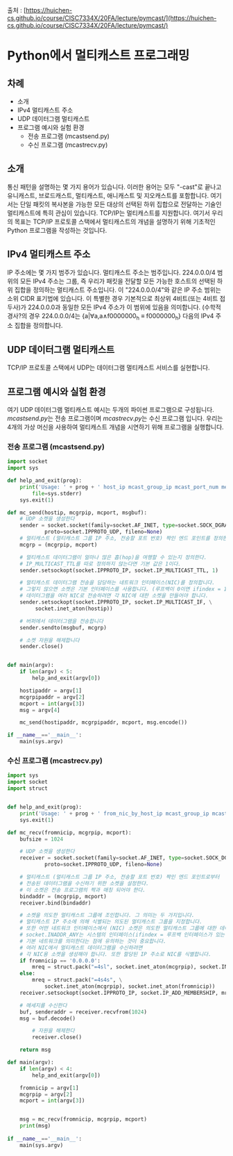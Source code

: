 출처 : [https://huichen-cs.github.io/course/CISC7334X/20FA/lecture/pymcast/](https://huichen-cs.github.io/course/CISC7334X/20FA/lecture/pymcast/)

# Python에서 멀티캐스트 프로그래밍

## 차례

* 소개
* IPv4 멀티캐스트 주소
* UDP 데이터그램 멀티캐스트
* 프로그램 예시와 실험 환경
  - 전송 프로그램 (mcastsend.py)
  - 수신 프로그램 (mcastrecv.py)

## 소개

통신 패턴을 설명하는 몇 가지 용어가 있습니다. 이러한 용어는 모두 "-cast"로 끝나고 유니캐스트, 브로드캐스트, 멀티캐스트, 애니캐스트 및 지오캐스트를 포함합니다. 여기서는 단일 패킷의 복사본을 가능한 모든 대상의 선택된 하위 집합으로 전달하는 기술인 멀티캐스트에 특히 관심이 있습니다. TCP/IP는 멀티캐스트를 지원합니다. 여기서 우리의 목표는 TCP/IP 프로토콜 스택에서 멀티캐스트의 개념을 설명하기 위해 기초적인 Python 프로그램을 작성하는 것입니다.

## IPv4 멀티캐스트 주소

IP 주소에는 몇 가지 범주가 있습니다. 멀티캐스트 주소는 범주입니다. 224.0.0.0/4 범위의 모든 IPv4 주소는 그룹, 즉 우리가 패킷을 전달할 모든 가능한 호스트의 선택된 하위 집합을 정의하는 멀티캐스트 주소입니다. 이 "224.0.0.0/4"와 같은 IP 주소 범위는 소위 CIDR 표기법에 있습니다. 이 특별한 경우 기본적으로 최상위 4비트(또는 4비트 접두사)가 224.0.0.0과 동일한 모든 IPv4 주소가 이 범위에 있음을 의미합니다. (수학적 경사?의 경우 224.0.0.0/4는 {a|∀a,a∧f0000000<sub>h</sub> ≡ f0000000<sub>h</sub>} 다음의 IPv4 주소 집합을 정의합니다.

## UDP 데이터그램 멀티캐스트

TCP/IP 프로토콜 스택에서 UDP는 데이터그램 멀티캐스트 서비스를 실현합니다.

## 프로그램 예시와 실험 환경

여기 UDP 데이터그램 멀티캐스트 예시는 두개의 파이썬 프로그램으로 구성됩니다. *mcastsend.py*는 전송 프로그램이며 *mcastrecv.py*는 수신 프로그램 입니다. 우리는 4개의 가상 머신을 사용하여 멀티캐스트 개념을 시연하기 위해 프로그램을 실행합니다.

### 전송 프로그램 (mcastsend.py)

```python
import socket
import sys

def help_and_exit(prog):
    print('Usage: ' + prog + ' host_ip mcast_group_ip mcast_port_num message',
        file=sys.stderr)
    sys.exit(1)

def mc_send(hostip, mcgrpip, mcport, msgbuf):
    # UDP 소켓을 생성한다
    sender = socket.socket(family=socket.AF_INET, type=socket.SOCK_DGRAM, \
            proto=socket.IPPROTO_UDP, fileno=None)
    # 멀티캐스트 (멀티캐스트 그룹 IP 주소, 전송할 포트 번호) 짝인 엔드 포인트를 정의한다.
    mcgrp = (mcgrpip, mcport)

    # 멀티캐스트 데이터그램이 얼마나 많은 홉(hop)을 여행할 수 있는지 정의한다.
    # IP_MULTICAST_TTL를 따로 정의하지 않는다면 기본 값은 1이다. 
    sender.setsockopt(socket.IPPROTO_IP, socket.IP_MULTICAST_TTL, 1)

    # 멀티캐스트 데이터그램 전송을 담당하는 네트워크 인터페이스(NIC)를 정의합니다.
    # 그렇지 않으면 소켓은 기본 인터페이스를 사용합니다. (루프백이 0이면 ifindex = 1)
    # 데이터그램을 여러 NIC로 전송하려면 각 NIC에 대한 소켓을 만들어야 합니다.
    sender.setsockopt(socket.IPPROTO_IP, socket.IP_MULTICAST_IF, \
         socket.inet_aton(hostip))

    # 버퍼에서 데이터그램을 전송합니다
    sender.sendto(msgbuf, mcgrp)

    # 소켓 자원을 해제합니다 
    sender.close()


def main(argv):
    if len(argv) < 5:
        help_and_exit(argv[0])

    hostipaddr = argv[1]
    mcgrpipaddr = argv[2]
    mcport = int(argv[3])
    msg = argv[4]

    mc_send(hostipaddr, mcgrpipaddr, mcport, msg.encode())

if __name__=='__main__':
    main(sys.argv)
```

### 수신 프로그램 (mcastrecv.py)

```python
import sys
import socket
import struct


def help_and_exit(prog):
    print('Usage: ' + prog + ' from_nic_by_host_ip mcast_group_ip mcast_port')
    sys.exit(1)

def mc_recv(fromnicip, mcgrpip, mcport):
    bufsize = 1024

    # UDP 소켓을 생성한다
    receiver = socket.socket(family=socket.AF_INET, type=socket.SOCK_DGRAM, \
            proto=socket.IPPROTO_UDP, fileno=None)

    # 멀티캐스트 (멀티캐스트 그룹 IP 주소, 전송할 포트 번호) 짝인 엔드 포인트로부터 
    # 전송된 데이터그램을 수신하기 위한 소켓을 설정한다.
    # 이 소켓은 전송 프로그램의 짝과 매칭 되어야 한다.
    bindaddr = (mcgrpip, mcport)
    receiver.bind(bindaddr)

    # 소켓을 의도한 멀티캐스트 그룹에 조인합니다. 그 의미는 두 가지입니다.
    # 멀티캐스트 IP 주소에 의해 식별되는 의도된 멀티캐스트 그룹을 지정합니다.
    # 또한 어떤 네트워크 인터페이스에서 (NIC) 소켓은 의도한 멀티캐스트 그룹에 대한 데이터그램을 수신합니다.
    # socket.INADDR_ANY는 시스템의 인터페이스(ifindex = 루프백 인터페이스가 있는 경우 1)에서 
    # 기본 네트워크를 의미한다는 점에 유의하는 것이 중요합니다.
    # 여러 NIC에서 멀티캐스트 데이터그램을 수신하려면
    # 각 NIC용 소켓을 생성해야 합니다. 또한 할당된 IP 주소로 NIC를 식별합니다.
    if fromnicip == '0.0.0.0':
        mreq = struct.pack("=4sl", socket.inet_aton(mcgrpip), socket.INADDR_ANY)
    else:
        mreq = struct.pack("=4s4s", \
            socket.inet_aton(mcgrpip), socket.inet_aton(fromnicip))
    receiver.setsockopt(socket.IPPROTO_IP, socket.IP_ADD_MEMBERSHIP, mreq)

    # 메세지를 수신한다
    buf, senderaddr = receiver.recvfrom(1024)
    msg = buf.decode()

		# 자원을 해제한다
		receiver.close()

    return msg

def main(argv):
    if len(argv) < 4:
        help_and_exit(argv[0])

    fromnicip = argv[1] 
    mcgrpip = argv[2]
    mcport = int(argv[3])


    msg = mc_recv(fromnicip, mcgrpip, mcport)
    print(msg)
    
if __name__=='__main__':
    main(sys.argv)
```
